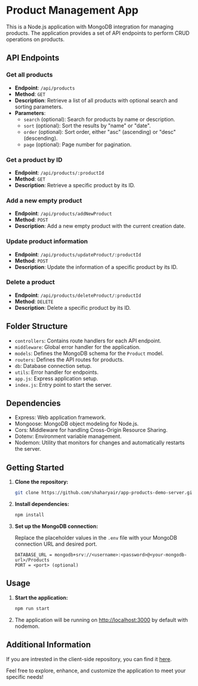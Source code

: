 # Product Management App

This is a Node.js application with MongoDB integration for managing products. The application provides a set of API endpoints to perform CRUD operations on products.

## API Endpoints

### Get all products

- **Endpoint**: `/api/products`
- **Method**: `GET`
- **Description**: Retrieve a list of all products with optional search and sorting parameters.
- **Parameters**:
  - `search` (optional): Search for products by name or description.
  - `sort` (optional): Sort the results by "name" or "date".
  - `order` (optional): Sort order, either "asc" (ascending) or "desc" (descending).
  - `page` (optional): Page number for pagination.

### Get a product by ID

- **Endpoint**: `/api/products/:productId`
- **Method**: `GET`
- **Description**: Retrieve a specific product by its ID.

### Add a new empty product

- **Endpoint**: `/api/products/addNewProduct`
- **Method**: `POST`
- **Description**: Add a new empty product with the current creation date.

### Update product information

- **Endpoint**: `/api/products/updateProduct/:productId`
- **Method**: `POST`
- **Description**: Update the information of a specific product by its ID.

### Delete a product

- **Endpoint**: `/api/products/deleteProduct/:productId`
- **Method**: `DELETE`
- **Description**: Delete a specific product by its ID.

## Folder Structure

- `controllers`: Contains route handlers for each API endpoint.
- `middleware`: Global error handler for the application.
- `models`: Defines the MongoDB schema for the `Product` model.
- `routers`: Defines the API routes for products.
- `db`: Database connection setup.
- `utils`: Error handler for endpoints.
- `app.js`: Express application setup.
- `index.js`: Entry point to start the server.

## Dependencies

- Express: Web application framework.
- Mongoose: MongoDB object modeling for Node.js.
- Cors: Middleware for handling Cross-Origin Resource Sharing.
- Dotenv: Environment variable management.
- Nodemon: Utility that monitors for changes and automatically restarts the server.

## Getting Started

1. **Clone the repository:**

   ```bash
   git clone https://github.com/shaharyair/app-products-demo-server.git
   ```

2. **Install dependencies:**

   ```bash
   npm install
   ```

3. **Set up the MongoDB connection:**

   Replace the placeholder values in the `.env` file with your MongoDB connection URL and desired port.

   ```env
   DATABASE_URL = mongodb+srv://<username>:<password>@<your-mongodb-url>/Products
   PORT = <port> (optional)
   ```

## Usage

1. **Start the application:**

   ```bash
   npm run start
   ```

2. The application will be running on [http://localhost:3000](http://localhost:3000) by default with nodemon.

## Additional Information

If you are intrested in the client-side repository, you can find it [here](https://github.com/shaharyair/app-products-demo-client).

Feel free to explore, enhance, and customize the application to meet your specific needs!
